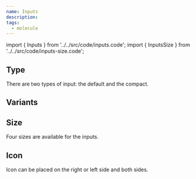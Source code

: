 ```yaml
---
name: Inputs
description:
tags:
  - molecule
---
```


<!-- CODE IMPORTS -->

<!-- prettier-ignore -->
import { Inputs } from '../../src/code/inputs.code';
import { InputsSize } from '../../src/code/inputs-size.code';

<!-- END CODE IMPORTS -->

<DocHeader props={props}/>

## Type

There are two types of input: the default and the compact.

## Variants

<ThemeWrapper>
  <Inputs/>
</ThemeWrapper>

## Size

Four sizes are available for the inputs.

<ThemeWrapper>
  <InputsSize/>
</ThemeWrapper>

## Icon

Icon can be placed on the right or left side and both sides.
